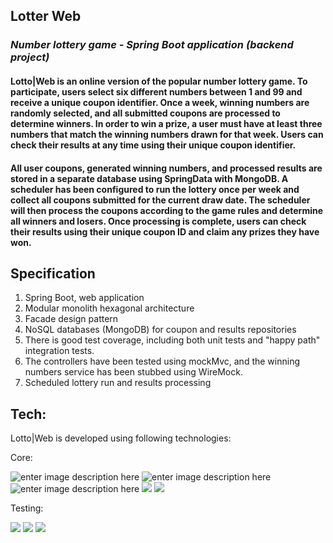 ## Lotter Web
### _Number lottery game - Spring Boot application (backend project)_
#### Lotto|Web is an online version of the popular number lottery game. To participate, users select six different numbers between 1 and 99 and receive a unique coupon identifier. Once a week, winning numbers are randomly selected, and all submitted coupons are processed to determine winners. In order to win a prize, a user must have at least three numbers that match the winning numbers drawn for that week. Users can check their results at any time using their unique coupon identifier.

#### All user coupons, generated winning numbers, and processed results are stored in a separate database using SpringData with MongoDB. A scheduler has been configured to run the lottery once per week and collect all coupons submitted for the current draw date. The scheduler will then process the coupons according to the game rules and determine all winners and losers. Once processing is complete, users can check their results using their unique coupon ID and claim any prizes they have won.

## Specification

 1.  Spring Boot, web application
 2.  Modular monolith hexagonal architecture
 3.  Facade design pattern
 4.  NoSQL databases (MongoDB) for coupon and results repositories
 5.  There is good test coverage, including both unit tests and "happy path" integration tests.
 6. The controllers have been tested using mockMvc, and the winning numbers service has been stubbed using WireMock.
 7.  Scheduled lottery run and results processing

 ## Tech:
Lotto|Web is developed using following technologies:

Core:

![enter image description here](https://camo.githubusercontent.com/94255ec6b3c759a685d09b160102f6780416030ba75119a1d9d05cd1d2345e5a/68747470733a2f2f696d672e736869656c64732e696f2f62616467652f4a6176612d4544384230303f7374796c653d666f722d7468652d6261646765266c6f676f3d6a617661266c6f676f436f6c6f723d7768697465)
![enter image description here](https://camo.githubusercontent.com/0c06ba358a6e3ef89bf50d0e3f0f94ee20a2a26d9572e007dc23ffc3fc848fb8/68747470733a2f2f696d672e736869656c64732e696f2f62616467652f6170616368655f6d6176656e2d4337314133363f7374796c653d666f722d7468652d6261646765266c6f676f3d6170616368656d6176656e266c6f676f436f6c6f723d7768697465)
![enter image description here](https://camo.githubusercontent.com/2a1686c791f100fd94f85b084f6b4db88ce4e094ea6f19e7665b6d23f07f84de/68747470733a2f2f696d672e736869656c64732e696f2f62616467652f537072696e675f426f6f742d4632463446393f7374796c653d666f722d7468652d6261646765266c6f676f3d737072696e67)
![](https://camo.githubusercontent.com/4ae569342c64ecd9f0d7e7cbed78fffcca6a0f427e8efb4297c1d357dfb09074/68747470733a2f2f696d672e736869656c64732e696f2f62616467652f4d6f6e676f44422d3445413934423f7374796c653d666f722d7468652d6261646765266c6f676f3d6d6f6e676f6462266c6f676f436f6c6f723d7768697465)
![](https://camo.githubusercontent.com/bce5c9b25447afefd9c8dc63febce5936fbff659beee51466a130b41a2821a9b/68747470733a2f2f696d672e736869656c64732e696f2f62616467652f446f636b65722d3243413545303f7374796c653d666f722d7468652d6261646765266c6f676f3d646f636b6572266c6f676f436f6c6f723d7768697465)

Testing:

![](https://camo.githubusercontent.com/6cf47d9ca3b8d62efb942ad8e9c9335f5bd5196ec76150d42fcc1a65f8486ddf/68747470733a2f2f696d672e736869656c64732e696f2f62616467652f4a756e6974352d3235413136323f7374796c653d666f722d7468652d6261646765266c6f676f3d6a756e697435266c6f676f436f6c6f723d7768697465)
![](https://camo.githubusercontent.com/d38819e2d4efdc0a84acb94de6e2c94a02997234c5a72e72b1c250bb5a980e6f/68747470733a2f2f696d672e736869656c64732e696f2f62616467652f4d6f636b69746f2d3738413634313f7374796c653d666f722d7468652d6261646765)
![](https://camo.githubusercontent.com/64222af02483697dcb725214353024d87b41710a78ce20af9c9e78b747355169/68747470733a2f2f696d672e736869656c64732e696f2f62616467652f54657374636f6e7461696e6572732d3942343839413f7374796c653d666f722d7468652d6261646765)


